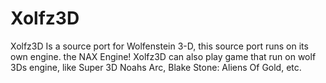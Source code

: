 # Xolfz3D
Xolfz3D Is a source port for Wolfenstein 3-D, this source port runs on its own engine. the NAX Engine! Xolfz3D can also play game that run on wolf 3Ds engine, like Super 3D Noahs Arc, Blake Stone: Aliens Of Gold, etc. 
